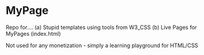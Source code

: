 # MyPage
Repo for....
	(a) Stupid templates using tools from W3_CSS
	(b) Live Pages for MyPages (index.html)

Not used for any monetization - simply a learning playground for HTML/CSS
